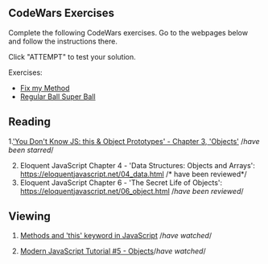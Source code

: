 ## CodeWars Exercises

Complete the following CodeWars exercises. Go to the webpages below and follow the instructions there.

Click "ATTEMPT" to test your solution.

Exercises:

- [Fix my Method](https://www.codewars.com/kata/558710234f02dcc4a8000005)
- [Regular Ball Super Ball](https://www.codewars.com/kata/53f0f358b9cb376eca001079/train/javascript)

## Reading

1.['You Don't Know JS: this & Object Prototypes' - Chapter 3, 'Objects'](https://github.com/getify/You-Dont-Know-JS/blob/1st-ed/this%20%26%20object%20prototypes/ch3.md) /*have been starred*/

2. Eloquent JavaScript Chapter 4 - 'Data Structures: Objects and Arrays': https://eloquentjavascript.net/04_data.html  /* have been reviewed*/
3. Eloquent JavaScript Chapter 6 - 'The Secret Life of Objects': https://eloquentjavascript.net/06_object.html /*have been reviewed*/

## Viewing

1. [Methods and 'this' keyword in JavaScript](https://www.youtube.com/watch?v=0wN-L9CG3y0) /*have watched*/

2. [Modern JavaScript Tutorial #5 - Objects](https://www.youtube.com/watch?v=X0ipw1k7ygU)/*have watched*/
